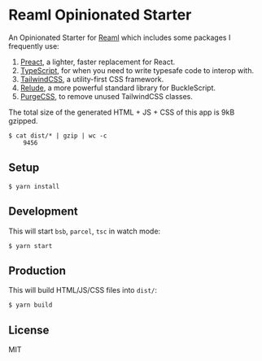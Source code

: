 # Reaml Opinionated Starter

An Opinionated Starter for [Reaml](https://github.com/utkarshkukreti/reaml)
which includes some packages I frequently use:

1. [Preact](https://preactjs.com), a lighter, faster replacement for React.
2. [TypeScript](https://www.typescriptlang.org), for when you need to write typesafe code to interop with.
3. [TailwindCSS](https://tailwindcss.com), a utility-first CSS framework.
4. [Relude](https://github.com/reazen/relude), a more powerful standard library for BuckleScript.
5. [PurgeCSS](https://purgecss.com/), to remove unused TailwindCSS classes.

The total size of the generated HTML + JS + CSS of this app is 9kB gzipped.

```
$ cat dist/* | gzip | wc -c
    9456
```

## Setup

    $ yarn install

## Development

This will start `bsb`, `parcel`, `tsc` in watch mode:

    $ yarn start

## Production

This will build HTML/JS/CSS files into `dist/`:

    $ yarn build

## License

MIT
